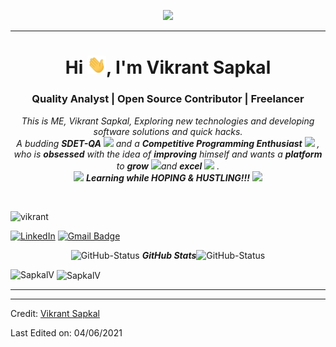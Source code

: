 <p align="center">
  <img src="https://github.com/thompsonemerson/thompsonemerson/raw/master/cover-thompson.png" height="200"/>
</p>
<hr>
<h1 align="center">Hi <img src="https://raw.githubusercontent.com/ABSphreak/ABSphreak/master/gifs/Hi.gif" width="30px">, I'm Vikrant Sapkal</h1>
<h3 align="center">Quality Analyst | Open Source Contributor | Freelancer</h3>

<p align="center">
  <em>
    This is ME, Vikrant Sapkal, Exploring new technologies and developing software solutions and quick hacks. <br>
    A budding <b>SDET-QA</b> <img src="https://github.com/TheDudeThatCode/TheDudeThatCode/blob/master/Assets/Developer.gif" width="30px"> and a <b>Competitive Programming Enthusiast</b>&nbsp;<img src="https://github.com/TheDudeThatCode/TheDudeThatCode/blob/master/Assets/Designer.gif" width="36px">&nbsp,<br>who is <b>obsessed</b>
    with the idea of <b>improving</b> himself and wants a <b>platform</b> to 
    <b>grow</b> <img src="https://github.com/TheDudeThatCode/TheDudeThatCode/blob/master/Assets/Rocket.gif" width="18px">and 
    <b>excel</b> <img src="https://github.com/TheDudeThatCode/TheDudeThatCode/blob/master/Assets/Medal.gif" width="20px">&nbsp.
  </em> 
  <br>
  <img src="https://media.giphy.com/media/VgCDAzcKvsR6OM0uWg/giphy.gif" width="50" /> <b><i>Learning while HOPING & HUSTLING!!!</i></b> <img src="https://media.giphy.com/media/7j2hfyeVcDtf2/giphy.gif" width="50" />
</p>

<br>
<p align="left"> <img src="https://komarev.com/ghpvc/?username=SapkalV&label=Profile%20views&color=0e75b6&style=flat" alt="vikrant" /> </p>

[![LinkedIn](https://img.shields.io/badge/-Vikrant%20Sapkal-blue?style=plastic&logo=linkedin&logoColor=white&link=https://www.linkedin.com/in/vikrantsapkal2403/)](https://www.linkedin.com/in/vikrantsapkal2403/)
[![Gmail Badge](https://img.shields.io/badge/-vikrantsapkal2403@gmail.com-c14438?style=flat-square&logo=Gmail&logoColor=white&link=mailto:vikrantsapkal2403@gmail.com)](mailto:vikrantsapkal2403@gmail.com)

<p align="center">
 <img src="https://media.giphy.com/media/8UHRm5oY4k4FDxq5QG/giphy.gif" width="30px" alt="GitHub-Status"/>&nbsp;<i><b>GitHub Stats</b></i><img src="https://media.giphy.com/media/8UHRm5oY4k4FDxq5QG/giphy.gif" width="30px" alt="GitHub-Status"/></p>
<p><img align="left" src="https://github-readme-stats.vercel.app/api/top-langs?username=SapkalV&show_icons=true&locale=en&layout=compact" alt="SapkalV" /></p>

<p>&nbsp;<img align="center" src="https://github-readme-stats.vercel.app/api?username=SapkalV&show_icons=true&locale=en" alt="SapkalV" width="410" /></p>

<hr>

----
Credit: [Vikrant Sapkal](https://github.com/SapkalV)

Last Edited on: 04/06/2021
